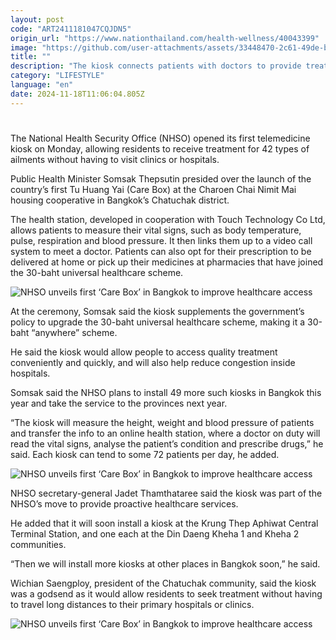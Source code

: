 ```yaml
---
layout: post
code: "ART2411181047CQJDN5"
origin_url: "https://www.nationthailand.com/health-wellness/40043399"
image: "https://github.com/user-attachments/assets/33448470-2c61-49de-b685-eaf796caad43"
title: ""
description: "The kiosk connects patients with doctors to provide treatment for 42 common illnesses, helping residents save time and effort by eliminating the need to visit hospitals or clinics"
category: "LIFESTYLE"
language: "en"
date: 2024-11-18T11:06:04.805Z
---
```


# 









The National Health Security Office (NHSO) opened its first telemedicine kiosk on Monday, allowing residents to receive treatment for 42 types of ailments without having to visit clinics or hospitals.

Public Health Minister Somsak Thepsutin presided over the launch of the country’s first Tu Huang Yai (Care Box) at the Charoen Chai Nimit Mai housing cooperative in Bangkok’s Chatuchak district.

The health station, developed in cooperation with Touch Technology Co Ltd, allows patients to measure their vital signs, such as body temperature, pulse, respiration and blood pressure. It then links them up to a video call system to meet a doctor. Patients can also opt for their prescription to be delivered at home or pick up their medicines at pharmacies that have joined the 30-baht universal healthcare scheme.

  ![NHSO unveils first ‘Care Box’ in Bangkok to improve healthcare access](https://github.com/user-attachments/assets/0e0360c0-f911-4baf-a17d-e1aea68785a8)

At the ceremony, Somsak said the kiosk supplements the government’s policy to upgrade the 30-baht universal healthcare scheme, making it a 30-baht “anywhere” scheme.

He said the kiosk would allow people to access quality treatment conveniently and quickly, and will also help reduce congestion inside hospitals.

Somsak said the NHSO plans to install 49 more such kiosks in Bangkok this year and take the service to the provinces next year.

“The kiosk will measure the height, weight and blood pressure of patients and transfer the info to an online health station, where a doctor on duty will read the vital signs, analyse the patient’s condition and prescribe drugs,” he said. Each kiosk can tend to some 72 patients per day, he added.

  ![NHSO unveils first ‘Care Box’ in Bangkok to improve healthcare access](https://github.com/user-attachments/assets/e4db43e5-eeb5-4358-b2b1-bb2d1959ef03)

NHSO secretary-general Jadet Thamthataree said the kiosk was part of the NHSO’s move to provide proactive healthcare services.

He added that it will soon install a kiosk at the Krung Thep Aphiwat Central Terminal Station, and one each at the Din Daeng Kheha 1 and Kheha 2 communities.

“Then we will install more kiosks at other places in Bangkok soon,” he said.

Wichian Saengploy, president of the Chatuchak community, said the kiosk was a godsend as it would allow residents to seek treatment without having to travel long distances to their primary hospitals or clinics.

   ![NHSO unveils first ‘Care Box’ in Bangkok to improve healthcare access](https://github.com/user-attachments/assets/b1f4809a-7934-4d8e-904d-fb8f8023c044)